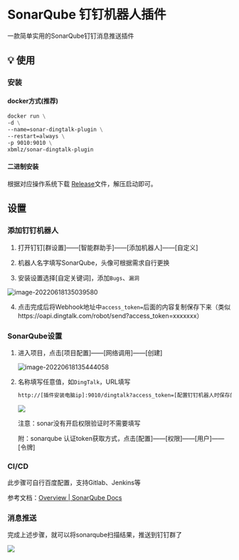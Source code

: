 # SonarQube 钉钉机器人插件

一款简单实用的SonarQube钉钉消息推送插件

## 💡 使用

### 安装

#### docker方式(推荐)

```dockerfile
docker run \
-d \
--name=sonar-dingtalk-plugin \
--restart=always \
-p 9010:9010 \
xbmlz/sonar-dingtalk-plugin
```

#### 二进制安装

根据对应操作系统下载 [Release](https://github.com/xbmlz/sonar-dingtalk-plugin/releases)文件，解压启动即可。

## 设置

### 添加钉钉机器人

1. 打开钉钉[群设置]——[智能群助手]——[添加机器人]——[自定义]

2. 机器人名字填写SonarQube，头像可根据需求自行更换

3. 安装设置选择[自定关键词]，添加`Bugs`、`漏洞`

![image-20220618135039580](https://cdn.jsdelivr.net/gh/xbmlz/static@main/img/202206181350643.png)

4. 点击完成后将Webhook地址中`access_token=`后面的内容复制保存下来（类似https://oapi.dingtalk.com/robot/send?access_token=xxxxxxx）

### SonarQube设置

1. 进入项目，点击[项目配置]——[网络调用]——[创建]

   ![image-20220618135444058](https://cdn.jsdelivr.net/gh/xbmlz/static@main/img/202206181354086.png)

2. 名称填写任意值，如`DingTalk`，URL填写 

   ```bash
   http://[插件安装电脑ip]:9010/dingtalk?access_token=[配置钉钉机器人时保存的access_token]&sonar_token=[sonar的token]
   ```

   ![](https://cdn.jsdelivr.net/gh/xbmlz/static@main/img/202206181500350.png)

   注意：sonar没有开启权限验证时不需要填写

   附：sonarqube 认证token获取方式，点击[配置]——[权限]——[用户]——[令牌]

### CI/CD

此步骤可自行百度配置，支持Gitlab、Jenkins等

参考文档：[Overview | SonarQube Docs](https://docs.sonarqube.org/8.3/analysis/branch-pr-analysis-overview/)

### 消息推送

完成上述步骤，就可以将sonarqube扫描结果，推送到钉钉群了

![](https://cdn.jsdelivr.net/gh/xbmlz/static@main/img/202206181406084.png)
